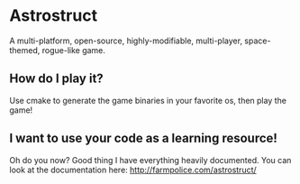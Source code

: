 Astrostruct
===========

A multi-platform, open-source, highly-modifiable, multi-player, space-themed, rogue-like game.

How do I play it?
--------------------

Use cmake to generate the game binaries in your favorite os, then play the game!

I want to use your code as a learning resource!
-----------------------------------------------

Oh do you now? Good thing I have everything heavily documented.
You can look at the documentation here: http://farmpolice.com/astrostruct/
